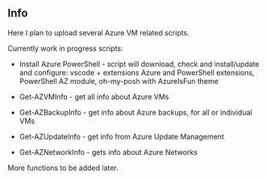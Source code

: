 ## Info

Here I plan to upload several Azure VM related scripts.

Currently work in progress scripts:
- Install Azure PowerShell - script will download, check and install/update and configure: vscode + extensions Azure and PowerShell extensions, PowerShell AZ module, oh-my-posh with AzureIsFun theme

- Get-AZVMInfo - get all info about Azure VMs

- Get-AZBackupInfo - get info about Azure backups, for all or individual VMs

- Get-AZUpdateInfo - get info from Azure Update Management

- Get-AZNetworkInfo - gets info about Azure Networks


More functions to be added later.